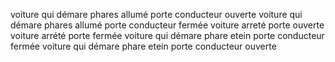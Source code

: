 voiture qui démare phares allumé porte conducteur ouverte
voiture qui démare phares allumé porte conducteur fermée
voiture arreté porte ouverte
voiture arrété porte fermée
voiture qui démare phare etein porte conducteur fermée
voiture qui démare phare etein porte conducteur ouverte
